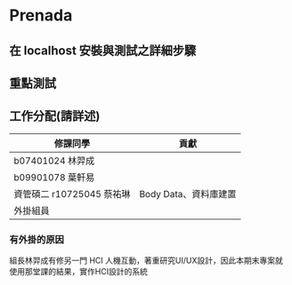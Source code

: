 # Prenada

## 在 localhost 安裝與測試之詳細步驟


## 重點測試


## 工作分配(請詳述)
|修課同學|貢獻|
| -------- | -------- |
|b07401024 林羿成||
|b09901078 葉軒易||
|資管碩二 r10725045 蔡祐琳|Body Data、資料庫建置|
|外掛組員||

### 有外掛的原因
組長林羿成有修另一門 HCI 人機互動，著重研究UI/UX設計，因此本期末專案就使用那堂課的結果，實作HCI設計的系統
